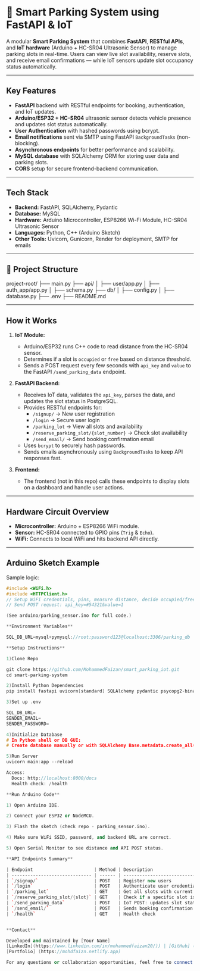 # 🚗 Smart Parking System using FastAPI & IoT

A modular **Smart Parking System** that combines **FastAPI**, **RESTful APIs**, and **IoT hardware** (Arduino + HC-SR04 Ultrasonic Sensor) to manage parking slots in real-time. Users can view live slot availability, reserve slots, and receive email confirmations — while IoT sensors update slot occupancy status automatically.

---

##  **Key Features**

-  **FastAPI** backend with RESTful endpoints for booking, authentication, and IoT updates.
-  **Arduino/ESP32 + HC-SR04** ultrasonic sensor detects vehicle presence and updates slot status automatically.
-  **User Authentication** with hashed passwords using bcrypt.
-  **Email notifications** sent via SMTP using FastAPI `BackgroundTasks` (non-blocking).
-  **Asynchronous endpoints** for better performance and scalability.
-  **MySQL database** with SQLAlchemy ORM for storing user data and parking slots.
-  **CORS** setup for secure frontend-backend communication.

---

##  **Tech Stack**

- **Backend:** FastAPI, SQLAlchemy, Pydantic
- **Database:** MySQL
- **Hardware:** Arduino Microcontroller, ESP8266 Wi-Fi Module, HC-SR04 Ultrasonic Sensor
- **Languages:** Python, C++ (Arduino Sketch)
- **Other Tools:** Uvicorn, Gunicorn, Render for deployment, SMTP for emails

---

## 📂 **Project Structure**

project-root/
├── main.py
├── api/
│ ├── user/app.py
│ ├── auth_app/app.py
│ ├── schema.py
├── db/
│ ├── config.py
│ ├── database.py
├── .env
├── README.md


---

##  **How it Works**

1. **IoT Module:**  
   - Arduino/ESP32 runs C++ code to read distance from the HC-SR04 sensor.
   - Determines if a slot is `occupied` or `free` based on distance threshold.
   - Sends a POST request every few seconds with `api_key` and `value` to the FastAPI `/send_parking_data` endpoint.

2. **FastAPI Backend:**  
   - Receives IoT data, validates the `api_key`, parses the data, and updates the slot status in PostgreSQL.
   - Provides RESTful endpoints for:
     - `/signup/` → New user registration
     - `/login` → Secure user login
     - `/parking_lot` → View all slots and availability
     - `/reserve_parking_slot/{slot_number}` → Check slot availability
     - `/send_email/` → Send booking confirmation email
   - Uses `bcrypt` to securely hash passwords.
   - Sends emails asynchronously using `BackgroundTasks` to keep API responses fast.

3. **Frontend:**  
   - The frontend (not in this repo) calls these endpoints to display slots on a dashboard and handle user actions.

---

##  **Hardware Circuit Overview**

- **Microcontroller:** Arduino + ESP8266 WiFi module.
- **Sensor:** HC-SR04 connected to GPIO pins (`Trig` & `Echo`).
- **WiFi:** Connects to local WiFi and hits backend API directly.

---

##  **Arduino Sketch Example**

Sample logic:
```cpp
#include <WiFi.h>
#include <HTTPClient.h>
// Setup WiFi credentials, pins, measure distance, decide occupied/free
// Send POST request: api_key=#54321&value=1

(See arduino/parking_sensor.ino for full code.)

**Environment Variables**

SQL_DB_URL=mysql+pymysql://root:password123@localhost:3306/parking_db

**Setup Instructions**

1)Clone Repo

git clone https://github.com/MohammedFaizan/smart_parking_iot.git
cd smart-parking-system

2)Install Python Dependencies
pip install fastapi uvicorn[standard] SQLAlchemy pydantic psycopg2-binary python-dotenv bcrypt

3)Set up .env

SQL_DB_URL=
SENDER_EMAIL=
SENDER_PASSWORD=

4)Initialize Database
# In Python shell or DB GUI:
# Create database manually or with SQLAlchemy Base.metadata.create_all()

5)Run Server
uvicorn main:app --reload

Access:
  Docs: http://localhost:8000/docs
  Health check: /health

**Run Arduino Code**

1) Open Arduino IDE.

2) Connect your ESP32 or NodeMCU.

3) Flash the sketch (check repo - parking_sensor.ino).

4) Make sure WiFi SSID, password, and backend URL are correct.

5) Open Serial Monitor to see distance and API POST status.

**API Endpoints Summary**

| Endpoint                       | Method | Description                           |
| ------------------------------ | ------ | ------------------------------------- |
| `/signup/`                     | POST   | Register new users                    |
| `/login`                       | POST   | Authenticate user credentials         |
| `/parking_lot`                 | GET    | Get all slots with current status     |
| `/reserve_parking_slot/{slot}` | GET    | Check if a specific slot is available |
| `/send_parking_data`           | POST   | IoT POST: updates slot status         |
| `/send_email/`                 | POST   | Sends booking confirmation email      |
| `/health`                      | GET    | Health check                          |


**Contact**

Developed and maintained by [Your Name]  
[LinkedIn](https://www.linkedin.com/in/mohammedfaizan20/)) | [GitHub] (https://github.com/MohammedFaizan20)
[Portfolio] (https://mohdfaizn.netlify.app)

For any questions or collaboration opportunities, feel free to connect.
